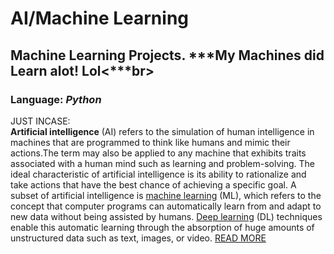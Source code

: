 # **AI/Machine Learning**
## **Machine Learning Projects.** ***My Machines did Learn alot! Lol<***br>
### **Language:** ***Python***<br>

JUST INCASE: <br>
**Artificial intelligence** (AI) refers to the simulation of human intelligence in machines that are programmed to think like humans and mimic their actions.The term may also be applied to any machine that exhibits traits associated with a human mind such as learning and problem-solving. The ideal characteristic of artificial intelligence is its ability to rationalize and take actions that have the best chance of achieving a specific goal. A subset of artificial intelligence is [machine learning](https://www.investopedia.com/terms/m/machine-learning.asp) (ML), which refers to the concept that computer programs can automatically learn from and adapt to new data without being assisted by humans. [Deep learning](https://www.ibm.com/cloud/learn/deep-learning) (DL) techniques enable this automatic learning through the absorption of huge amounts of unstructured data such as text, images, or video. [READ MORE](https://www.investopedia.com/terms/a/artificial-intelligence-ai.asp)
